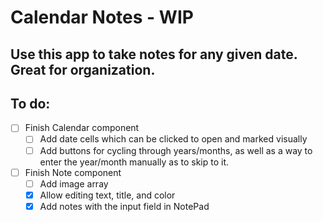 # Calendar Notes - WIP

## Use this app to take notes for any given date. Great for organization.

## To do:

* [ ] Finish Calendar component
    - [ ] Add date cells which can be clicked to open and marked visually
    - [ ] Add buttons for cycling through years/months, as well as a way to enter the year/month manually as to skip to it.
* [ ] Finish Note component
    - [ ] Add image array
    - [x] Allow editing text, title, and color
    - [x] Add notes with the input field in NotePad